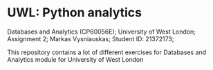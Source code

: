 # UWL: Python analytics

Databases and Analytics (CP60056E); 
University of West London; 
Assignment 2; 
Markas Vysniauskas; 
Student ID: 21372173; 

This repository contains a lot of different exercises for Databases and Analytics module for University of West London
